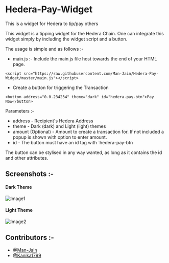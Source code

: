 # Hedera-Pay-Widget

This is a widget for Hedera to tip/pay others

This widget is a tipping widget for the Hedera Chain. One can integrate this widget simply by including the widget script and a button.

The usage is simple and as follows :- 
- main.js :- Include the main.js file host towards the end of your HTML page.

```
<script src="https://raw.githubusercontent.com/Man-Jain/Hedera-Pay-Widget/master/main.js"></script>
```

- Create a button for triggering the Transaction

```
<button address="0.0.234234" theme="dark" id="hedera-pay-btn">Pay Now</button>
````

Parameters :- 
- address - Recipient's Hedera Address
- theme - Dark (dark) and Light (light) themes
- amount (Optional) - Amount to create a transaction for. If not included a popup is shown with option to enter amount.
- id - The button must have an id tag with `hedera-pay-btn 

The button can be stylised in any way wanted, as long as it contains the id and other attributes.

## Screenshots :-

#### Dark Theme
![Image1](https://github.com/Man-Jain/Hedera-Pay-Widget/blob/master/image1.png)

#### Light Theme
![Image2](https://github.com/Man-Jain/Hedera-Pay-Widget/blob/master/image2.png)

## Contributors :- 
- [@Man-Jain](https://github.com/Man-Jain)
- [@Kanika1799](https://github.com/Kanika1799)
